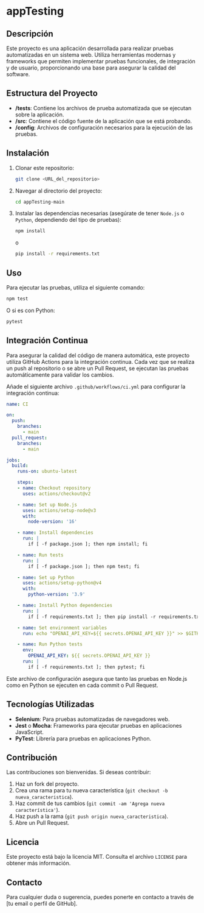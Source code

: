 # appTesting

## Descripción
Este proyecto es una aplicación desarrollada para realizar pruebas automatizadas en un sistema web. Utiliza herramientas modernas y frameworks que permiten implementar pruebas funcionales, de integración y de usuario, proporcionando una base para asegurar la calidad del software.

## Estructura del Proyecto

- **/tests**: Contiene los archivos de prueba automatizada que se ejecutan sobre la aplicación.
- **/src**: Contiene el código fuente de la aplicación que se está probando.
- **/config**: Archivos de configuración necesarios para la ejecución de las pruebas.

## Instalación
1. Clonar este repositorio:
   ```bash
   git clone <URL_del_repositorio>
   ```
2. Navegar al directorio del proyecto:
   ```bash
   cd appTesting-main
   ```
3. Instalar las dependencias necesarias (asegúrate de tener `Node.js` o `Python`, dependiendo del tipo de pruebas):
   ```bash
   npm install
   ```
   o
   ```bash
   pip install -r requirements.txt
   ```

## Uso

Para ejecutar las pruebas, utiliza el siguiente comando:
```bash
npm test
```
O si es con Python:
```bash
pytest
```

## Integración Continua
Para asegurar la calidad del código de manera automática, este proyecto utiliza GitHub Actions para la integración continua. Cada vez que se realiza un push al repositorio o se abre un Pull Request, se ejecutan las pruebas automáticamente para validar los cambios.

Añade el siguiente archivo `.github/workflows/ci.yml` para configurar la integración continua:

```yaml
name: CI

on:
  push:
    branches:
      - main
  pull_request:
    branches:
      - main

jobs:
  build:
    runs-on: ubuntu-latest

    steps:
    - name: Checkout repository
      uses: actions/checkout@v2

    - name: Set up Node.js
      uses: actions/setup-node@v3
      with:
        node-version: '16'

    - name: Install dependencies
      run: |
        if [ -f package.json ]; then npm install; fi

    - name: Run tests
      run: |
        if [ -f package.json ]; then npm test; fi

    - name: Set up Python
      uses: actions/setup-python@v4
      with:
        python-version: '3.9'

    - name: Install Python dependencies
      run: |
        if [ -f requirements.txt ]; then pip install -r requirements.txt; fi

    - name: Set environment variables
      run: echo "OPENAI_API_KEY=${{ secrets.OPENAI_API_KEY }}" >> $GITHUB_ENV

    - name: Run Python tests
      env:
        OPENAI_API_KEY: ${{ secrets.OPENAI_API_KEY }}
      run: |
        if [ -f requirements.txt ]; then pytest; fi
```

Este archivo de configuración asegura que tanto las pruebas en Node.js como en Python se ejecuten en cada commit o Pull Request.

## Tecnologías Utilizadas
- **Selenium**: Para pruebas automatizadas de navegadores web.
- **Jest** o **Mocha**: Frameworks para ejecutar pruebas en aplicaciones JavaScript.
- **PyTest**: Librería para pruebas en aplicaciones Python.

## Contribución
Las contribuciones son bienvenidas. Si deseas contribuir:
1. Haz un fork del proyecto.
2. Crea una rama para tu nueva característica (`git checkout -b nueva_caracteristica`).
3. Haz commit de tus cambios (`git commit -am 'Agrega nueva característica'`).
4. Haz push a la rama (`git push origin nueva_caracteristica`).
5. Abre un Pull Request.

## Licencia
Este proyecto está bajo la licencia MIT. Consulta el archivo `LICENSE` para obtener más información.

## Contacto
Para cualquier duda o sugerencia, puedes ponerte en contacto a través de [tu email o perfil de GitHub].

